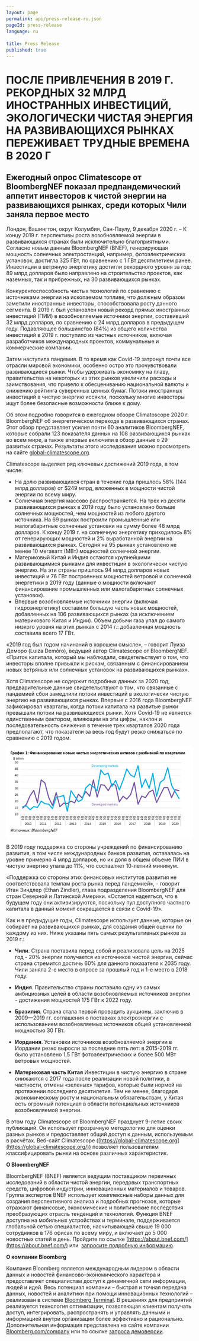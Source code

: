 ```yaml
---
layout: page
permalink: api/press-release-ru.json
pageId: press-release
language: ru

title: Press Release
published: true
---
```

# ПОСЛЕ ПРИВЛЕЧЕНИЯ В 2019 Г. РЕКОРДНЫХ 32 МЛРД ИНОСТРАННЫХ ИНВЕСТИЦИЙ, ЭКОЛОГИЧЕСКИ ЧИСТАЯ ЭНЕРГИЯ НА РАЗВИВАЮЩИХСЯ РЫНКАХ ПЕРЕЖИВАЕТ ТРУДНЫЕ ВРЕМЕНА В 2020 Г

## Ежегодный опрос Climatescope от BloombergNEF показал предпандемический аппетит инвесторов к чистой энергии на развивающихся рынках, среди которых Чили заняла первое место

Лондон, Вашингтон, округ Колумбия, Сан-Паулу, 9 декабря 2020 г. – К концу 2019 г. перспективы роста возобновляемой энергии в развивающихся странах были исключительно благоприятными. Согласно новым данным BloombergNEF (BNEF), генерирующая мощность солнечных электростанций, например, фотоэлектрических установок, достигла 325 ГВт, по сравнению с 1 ГВт десятилетием ранее. Инвестиции в ветряную энергетику достигли рекордного уровня за год: 89 млрд долларов было направлено на строительство проектов, как наземных, так и прибрежных, на 30 развивающихся рынках.

Конкурентоспособность чистых технологий по сравнению с источниками энергии на ископаемом топливе, что должным образом заметили иностранные инвесторы, способствовала росту данного сегмента. В 2019 г. был установлен новый рекорд прямых иностранных инвестиций (ПИИ) в возобновляемые источники энергии, составивший 32 млрд долларов, по сравнению с 24 млрд долларов в предыдущем году. Подавляющее большинство (84%) из общего количества инвестиций в 2019 г. поступило из частных источников, включая разработчиков международных проектов, коммунальные и коммерческие компании.

Затем наступила пандемия. В то время как Covid-19 затронул почти все отрасли мировой экономики, особенно остро это прочувствовали развивающиеся рынки. Чтобы удерживать экономику на плаву, правительства на некоторых из этих рынков увеличили расходы и заимствования, что привело к обесцениванию национальной валюты и снижению рейтинга суверенных ценных бумаг. Потоки иностранных инвестиций в чистую энергию иссякли, поскольку многие инвесторы ищут более безопасные возможности ближе к дому.

Об этом подробно говорится в ежегодном обзоре Climatoscope 2020 г. BloombergNEF об энергетическом переходе в развивающихся странах. Этот обзор представляет усилия почти 60 аналитиков BloombergNEF, которые собрали 123 показателя данных на 108 развивающихся рынках во всем мире, а также впервые включили в обзор данные о 29 развитых странах. Результаты этого исследования можно просмотреть на сайте [global-climatescope.org](https://global-climatescope.org/).

Climatescope выделяет ряд ключевых достижений 2019 года, в том числе:

- На долю развивающихся стран в течение года пришлось 58% (144 млрд долларов) от $249 млрд, вложенных в мощности чистой энергии по всему миру.
- Солнечная энергия массово распространяется. На трех из десяти развивающихся рынках в 2019 году было установлено больше солнечных мощностей, чем мощностей из любого другого источника. На 69 рынках построили промышленные или малогабаритные солнечные установки на сумму более 48 млрд долларов. К концу 2019 г. на солнечную энергетику приходилось 8% от генерирующих мощностей и 2% выработанной энергии на развивающихся рынках. Сегодня на 95 рынках установлено не менее 10 мегаватт (МВт) мощностей солнечной энергии.
- Материковый Китай и Индия остаются крупнейшими развивающимися рынками для инвестиций в экологически чистую энергию. На эти страны пришлось 94 млрд долларов новых инвестиций и 76 ГВт построенных мощностей ветровой и солнечной энергетики в 2019 году (данные о мощности включают финансирование промышленных или малогабаритных солнечных установок). 
- Впервые возобновляемые источники энергии (включая гидроэнергетику) составили большую часть новых мощностей, добавленных на 106 развивающихся рынках (за исключением материкового Китая и Индии). Объем добычи газа упал до самого низкого уровня на этих рынках с 2014 г.: добавленная мощность составила всего 17 ГВт. 

«2019 год был годом начинаний в хорошем смысле», – говорит Луиза Деморо (Luiza Demôro), ведущий автор Climatescope от BloombergNEF. «Приток капитала, который мы наблюдали, свидетельствует о том, что инвесторы вполне привыкли к рискам, связанным с финансированием новых ветряных или солнечных установок на развивающихся рынках».

Хотя Climatescope не содержит подробных данных за 2020 год, предварительные данные свидетельствуют о том, что связанные с пандемией сбои замедлили потоки инвестиций в экологически чистую энергию на развивающихся рынках. Впервые с 2016 года BloombergNEF зафиксировал кварталы, когда потоки капитала на развитые рынки превышали потоки на развивающиеся рынки. Хотя Covid-19 не является единственным фактором, влияющим на эти цифры, наклон и последовательность снижения в течение трех кварталов 2020 года предполагают, что показатели за весь год будут резко снижаться по сравнению с 2019 годом.

![Figure 1](/assets/images/content/press-release/PR_Fig1_Russian.png)

В 2019 году поддержка со стороны учреждений по финансированию развития, в том числе международных банков развития, оставалась на уровне примерно 4 млрд долларов, но их доля в общем объеме ПИИ в чистую энергию упала до 11%, что составляет 10-летний минимум. 

«Поддержка со стороны этих финансовых институтов развития не соответствовала темпам роста рынка перед пандемией», - говорит Итан Зиндлер (Ethan Zindler), глава подразделения BloombergNEF для стран Северной и Латинской Америки. «Остается надеяться, что в будущем году они активизируются, поскольку пул доступного частного капитала в данный момент сокращается в связи с Covid-19».

Как и в предыдущие годы, Climatescope использует данные, которые он собирает на развивающихся рынках, для создания общей оценки по каждому из них. Ниже указаны пять самых результативных рынков за 2019 г.:

- **Чили**. Страна поставила перед собой и реализовала цель на 2025 год - 20% энергии получается из источников чистой энергии, сейчас страна стремится достичь 60% для данного показателя к 2035 году. Чили заняла 2-е место в опросе за прошлый год и 1-е место в 2018 году.

- **Индия**. Правительство страны поставило одну из самых амбициозных целей в области возобновляемых источников энергии - достижения мощностей 175 ГВт к 2022 году. 

- **Бразилия**. Страна стала первой проводить аукционы, заключив в 2009—2019 гг. соглашения о поставках электроэнергии с использованием возобновляемых источников общей установленной мощностью 30 ГВт.

- **Иордания**. Установки источников возобновляемой энергии в Иордании резко выросли за последние пять лет: в 2015-2019 гг. было установлено 1,5 ГВт фотоэлектрических и более 500 МВт ветровых мощностей.

- **Материковая часть Китая** Инвестиции в чистую энергию в стране снижаются с 2017 года после реализации новой политики, в частности, отмены «зеленых» тарифов, которые были нормой на протяжении последнего десятилетия. Тем не менее, благодаря экономическому росту и национальным обязательствам, у Китая есть огромный потенциал в области потенциальных источников возобновляемой энергии.

В этом году Climatescope от BloombergNEF празднует 9-летие своих публикаций. Он использует прозрачную методологию для оценки разных рынков и предоставляет общий доступ к данным, используемым в расчётах. Веб-сайт Climatescope ([https://global-climatescope.org](https://global-climatescope.org/)) позволяет пользователям классифицировать рынки на основе различных характеристик. 

**О BloombergNEF**

BloombergNEF (BNEF) является ведущим поставщиком первичных исследований в области чистой энергии, передовых транспортных средств, цифровой индустрии, инновационных материалов и товаров. Группа экспертов BNEF использует комплексные наборы данных для создания перспективного анализа и подробных прогнозов, которые отражают финансовые, экономические и политические последствия преобразующих отрасль тенденций и технологий. Функция BNEF доступна на мобильных устройствах и терминале, поддерживается глобальной сетью специалистов, насчитывающей свыше 19 000 сотрудников в 176 офисах по всему миру, и включает до 5 000 новостных статей в день. Пройдите по ссылке [https://about.bnef.com/](https://about.bnef.com/) или  [запросите подробную информацию](https://about.bnef.com/contact/).

**О компании Bloomberg**

Компания Bloomberg является международным лидером в области данных и новостей финансово-экономического характера и предоставляет специалистам доступ к динамичной сети информации, людей и идей. Весь потенциал компании – быстрая и точная передача данных, новостей и аналитики при помощи инновационных технологий – реализован в системе [Bloomberg Terminal](http://www.bloomberg.com/professional/). В решениях для предприятий реализуется технология оптимизации, позволяющая клиентам получать доступ, интегрировать, распространять и управлять данными и информацией внутри организации более эффективно и рационально. Дополнительная информация представлена на сайте компании [Bloomberg.com/company](http://www.bloomberg.com/company) или по ссылке [запроса демоверсии](http://www.bloomberg.com/professional/request-demo/?utm_source=bbg-pr&bbgsum=dg-ws-core-pr).
